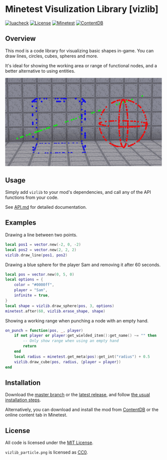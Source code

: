 # Minetest Visulization Library [vizlib]

[![luacheck](https://github.com/OgelGames/vizlib/workflows/luacheck/badge.svg)](https://github.com/OgelGames/vizlib/actions)
[![License](https://img.shields.io/badge/License-MIT-green.svg)](LICENSE.md)
[![Minetest](https://img.shields.io/badge/Minetest-5.0+-blue.svg)](https://www.minetest.net)
[![ContentDB](https://content.minetest.net/packages/OgelGames/vizlib/shields/downloads/)](https://content.minetest.net/packages/OgelGames/vizlib/)
 
## Overview

This mod is a code library for visualizing basic shapes in-game. You can draw lines, circles, cubes, spheres and more.

It's ideal for showing the working area or range of functional nodes, and a better alternative to using entities.

![Overview](overview.gif?raw=true "Overview") 

## Usage

Simply add `vizlib` to your mod's dependencies, and call any of the API functions from your code.

See [API.md](API.md) for detailed documentation.

## Examples

Drawing a line between two points.

```lua
local pos1 = vector.new(-2, 0, -2)
local pos2 = vector.new(2, 2, 2)
vizlib.draw_line(pos1, pos2)
```

Drawing a blue sphere for the player Sam and removing it after 60 seconds.

```lua
local pos = vector.new(0, 5, 0)
local options = {
	color = "#0000ff",
	player = "Sam",
	infinite = true,
}
local shape = vizlib.draw_sphere(pos, 3, options)
minetest.after(60, vizlib.erase_shape, shape)
```

Showing a working range when punching a node with an empty hand.

```lua
on_punch = function(pos, _, player)
	if not player or player:get_wielded_item():get_name() ~= "" then
		-- Only show range when using an empty hand
		return
	end
	local radius = minetest.get_meta(pos):get_int("radius") + 0.5
	vizlib.draw_cube(pos, radius, {player = player})
end
```

## Installation

Download the [master branch](https://github.com/OgelGames/vizlib/archive/master.zip) or the [latest release](https://github.com/OgelGames/vizlib/releases), and follow [the usual installation steps](https://wiki.minetest.net/Installing_Mods).

Alternatively, you can download and install the mod from [ContentDB](https://content.minetest.net/packages/OgelGames/vizlib) or the online content tab in Minetest.

## License

All code is licensed under the [MIT License](LICENSE).

`vizlib_particle.png` is licensed as [CC0](https://creativecommons.org/publicdomain/zero/1.0/).
